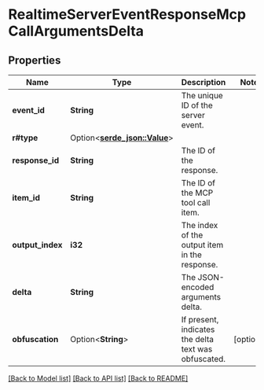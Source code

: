# RealtimeServerEventResponseMcpCallArgumentsDelta

## Properties

Name | Type | Description | Notes
------------ | ------------- | ------------- | -------------
**event_id** | **String** | The unique ID of the server event. | 
**r#type** | Option<[**serde_json::Value**](.md)> |  | 
**response_id** | **String** | The ID of the response. | 
**item_id** | **String** | The ID of the MCP tool call item. | 
**output_index** | **i32** | The index of the output item in the response. | 
**delta** | **String** | The JSON-encoded arguments delta. | 
**obfuscation** | Option<**String**> | If present, indicates the delta text was obfuscated. | [optional]

[[Back to Model list]](../README.md#documentation-for-models) [[Back to API list]](../README.md#documentation-for-api-endpoints) [[Back to README]](../README.md)


